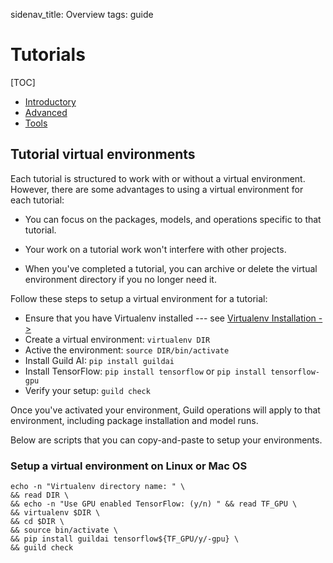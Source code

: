 sidenav_title: Overview
tags: guide

# Tutorials

[TOC]

- [Introductory](category:/docs/tutorials/#intro)
- [Advanced](category:/docs/tutorials/#advanced)
- [Tools](category:/docs/tutorials/#tools)

## Tutorial virtual environments

Each tutorial is structured to work with or without a virtual
environment. However, there are some advantages to using a virtual
environment for each tutorial:

- You can focus on the packages, models, and operations specific to
  that tutorial.

- Your work on a tutorial work won't interfere with other projects.

- When you've completed a tutorial, you can archive or delete the
  virtual environment directory if you no longer need it.

Follow these steps to setup a virtual environment for a tutorial:

- Ensure that you have Virtualenv installed --- see [Virtualenv
  Installation ->](https://virtualenv.pypa.io/en/stable/installation/)
- Create a virtual environment: ``virtualenv DIR``
- Active the environment: ``source DIR/bin/activate``
- Install Guild AI: ``pip install guildai``
- Install TensorFlow: ``pip install tensorflow`` or ``pip install
  tensorflow-gpu``
- Verify your setup: ``guild check``

Once you've activated your environment, Guild operations will apply to
that environment, including package installation and model runs.

Below are scripts that you can copy-and-paste to setup your
environments.

### Setup a virtual environment on Linux or Mac OS

``` command
echo -n "Virtualenv directory name: " \
&& read DIR \
&& echo -n "Use GPU enabled TensorFlow: (y/n) " && read TF_GPU \
&& virtualenv $DIR \
&& cd $DIR \
&& source bin/activate \
&& pip install guildai tensorflow${TF_GPU/y/-gpu} \
&& guild check
```
